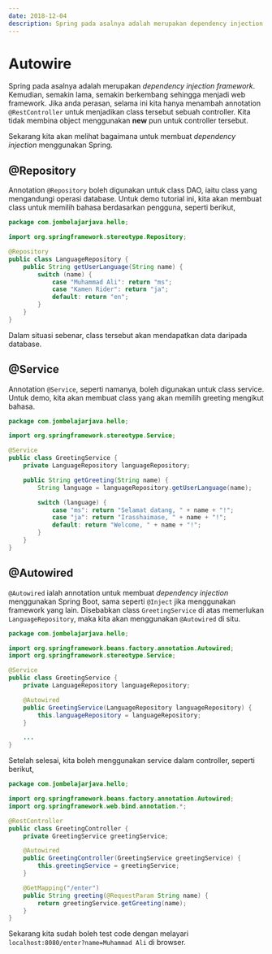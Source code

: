 ```yaml
---
date: 2018-12-04
description: Spring pada asalnya adalah merupakan dependency injection framework. Kemudian, semakin lama, semakin berkembang sehingga menjadi web framework.
---
```


# Autowire

Spring pada asalnya adalah merupakan *dependency injection framework*. Kemudian,
semakin lama, semakin berkembang sehingga menjadi web framework. Jika anda
perasan, selama ini kita hanya menambah annotation `@RestController` untuk
menjadikan class tersebut sebuah controller. Kita tidak membina object
menggunakan **new** pun untuk controller tersebut.

Sekarang kita akan melihat bagaimana untuk membuat *dependency injection*
menggunakan Spring.

## @Repository

Annotation `@Repository` boleh digunakan untuk class DAO, iaitu class yang
mengandungi operasi database. Untuk demo tutorial ini, kita akan membuat class
untuk memilih bahasa berdasarkan pengguna, seperti berikut,

```java
package com.jombelajarjava.hello;

import org.springframework.stereotype.Repository;

@Repository
public class LanguageRepository {
    public String getUserLanguage(String name) {
        switch (name) {
            case "Muhammad Ali": return "ms";
            case "Kamen Rider": return "ja";
            default: return "en";
        }
    }
}
```

Dalam situasi sebenar, class tersebut akan mendapatkan data daripada database.

## @Service

Annotation `@Service`, seperti namanya, boleh digunakan untuk class service.
Untuk demo, kita akan membuat class yang akan memilih greeting mengikut bahasa.

```java
package com.jombelajarjava.hello;

import org.springframework.stereotype.Service;

@Service
public class GreetingService {
    private LanguageRepository languageRepository;

    public String getGreeting(String name) {
        String language = languageRepository.getUserLanguage(name);

        switch (language) {
            case "ms": return "Selamat datang, " + name + "!";
            case "ja": return "Irasshaimase, " + name + "!";
            default: return "Welcome, " + name + "!";
        }
    }
}
```

## @Autowired

`@Autowired` ialah annotation untuk membuat *dependency injection* menggunakan
Spring Boot, sama seperti `@Inject` jika menggunakan framework yang lain.
Disebabkan class `GreetingService` di atas memerlukan `LanguageRepository`, maka
kita akan menggunakan `@Autowired` di situ.

```java
package com.jombelajarjava.hello;

import org.springframework.beans.factory.annotation.Autowired;
import org.springframework.stereotype.Service;

@Service
public class GreetingService {
    private LanguageRepository languageRepository;

    @Autowired
    public GreetingService(LanguageRepository languageRepository) {
        this.languageRepository = languageRepository;
    }

    ...
}
```

Setelah selesai, kita boleh menggunakan service dalam controller, seperti
berikut,

```java
package com.jombelajarjava.hello;

import org.springframework.beans.factory.annotation.Autowired;
import org.springframework.web.bind.annotation.*;

@RestController
public class GreetingController {
    private GreetingService greetingService;

    @Autowired
    public GreetingController(GreetingService greetingService) {
        this.greetingService = greetingService;
    }

    @GetMapping("/enter")
    public String greeting(@RequestParam String name) {
        return greetingService.getGreeting(name);
    }
}
```

Sekarang kita sudah boleh test code dengan melayari
`localhost:8080/enter?name=Muhammad Ali` di browser.
